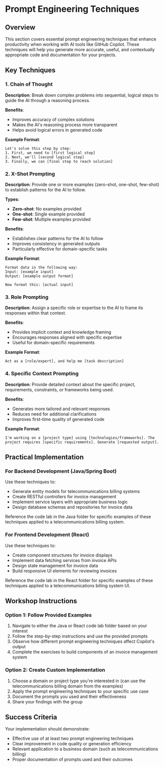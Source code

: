# Prompt Engineering Techniques

## Overview
This section covers essential prompt engineering techniques that enhance productivity when working with AI tools like GitHub Copilot. These techniques will help you generate more accurate, useful, and contextually appropriate code and documentation for your projects.

## Key Techniques

### 1. Chain of Thought
**Description**: Break down complex problems into sequential, logical steps to guide the AI through a reasoning process.

**Benefits**:
- Improves accuracy of complex solutions
- Makes the AI's reasoning process more transparent
- Helps avoid logical errors in generated code

**Example Format**:
```
Let's solve this step by step:
1. First, we need to [first logical step]
2. Next, we'll [second logical step]
3. Finally, we can [final step to reach solution]
```

### 2. X-Shot Prompting
**Description**: Provide one or more examples (zero-shot, one-shot, few-shot) to establish patterns for the AI to follow.

**Types**:
- **Zero-shot**: No examples provided
- **One-shot**: Single example provided
- **Few-shot**: Multiple examples provided

**Benefits**:
- Establishes clear patterns for the AI to follow
- Improves consistency in generated outputs
- Particularly effective for domain-specific tasks

**Example Format**:
```
Format data in the following way:
Input: [example input]
Output: [example output format]

Now format this: [actual input]
```

### 3. Role Prompting
**Description**: Assign a specific role or expertise to the AI to frame its responses within that context.

**Benefits**:
- Provides implicit context and knowledge framing
- Encourages responses aligned with specific expertise
- Useful for domain-specific requirements

**Example Format**:
```
Act as a [role/expert], and help me [task description]
```

### 4. Specific Context Prompting
**Description**: Provide detailed context about the specific project, requirements, constraints, or frameworks being used.

**Benefits**:
- Generates more tailored and relevant responses
- Reduces need for additional clarifications
- Improves first-time quality of generated code

**Example Format**:
```
I'm working on a [project type] using [technologies/frameworks]. The project requires [specific requirements]. Generate [requested output].
```

## Practical Implementation

### For Backend Development (Java/Spring Boot)
Use these techniques to:
- Generate entity models for telecommunications billing systems
- Create RESTful controllers for invoice management
- Implement service layers with appropriate business logic
- Design database schemas and repositories for invoice data

Reference the code lab in the Java folder for specific examples of these techniques applied to a telecommunications billing system.

### For Frontend Development (React)
Use these techniques to:
- Create component structures for invoice displays
- Implement data fetching services from invoice APIs
- Design state management for invoice data
- Build responsive UI elements for reviewing invoices

Reference the code lab in the React folder for specific examples of these techniques applied to a telecommunications billing system UI.

## Workshop Instructions

### Option 1: Follow Provided Examples
1. Navigate to either the Java or React code lab folder based on your interest
2. Follow the step-by-step instructions and use the provided prompts
3. Observe how different prompt engineering techniques affect Copilot's output
4. Complete the exercises to build components of an invoice management system

### Option 2: Create Custom Implementation
1. Choose a domain or project type you're interested in (can use the telecommunications billing domain from the examples)
2. Apply the prompt engineering techniques to your specific use case
3. Document the prompts you used and their effectiveness
4. Share your findings with the group

## Success Criteria
Your implementation should demonstrate:
- Effective use of at least two prompt engineering techniques
- Clear improvement in code quality or generation efficiency
- Relevant application to a business domain (such as telecommunications billing)
- Proper documentation of prompts used and their outcomes
